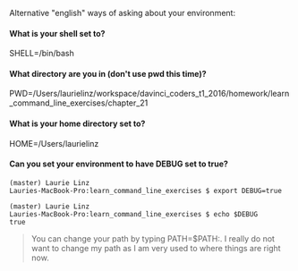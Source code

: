 Alternative "english" ways of asking about your environment:

#### What is your shell set to?
SHELL=/bin/bash

#### What directory are you in (don't use pwd this time)?
PWD=/Users/laurielinz/workspace/davinci_coders_t1_2016/homework/learn_command_line_exercises/chapter_21

#### What is your home directory set to?
HOME=/Users/laurielinz

#### Can you set your environment to have DEBUG set to true?
```
(master) Laurie Linz
Lauries-MacBook-Pro:learn_command_line_exercises $ export DEBUG=true

(master) Laurie Linz
Lauries-MacBook-Pro:learn_command_line_exercises $ echo $DEBUG
true
```


>You can change your path by typing PATH=$PATH:<changes or add a directory here>.  I really do not want to change my path as I am very used to where things are right now. 
